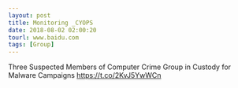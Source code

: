 ```yaml
---
layout: post
title: Monitoring _CYOPS
date: 2018-08-02 02:00:20
tourl: www.baidu.com
tags: [Group]
---
```

Three Suspected Members of Computer Crime Group in Custody for Malware Campaigns
https://t.co/2KvJ5YwWCn